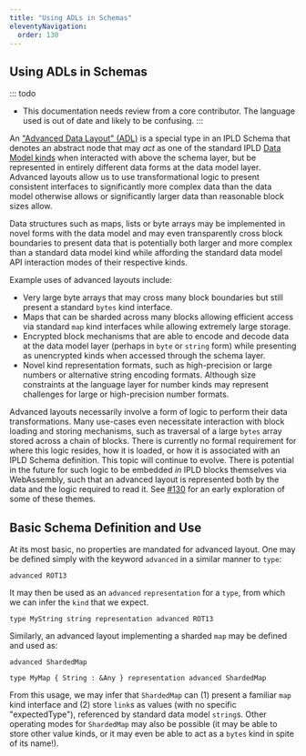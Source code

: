 ```yaml
---
title: "Using ADLs in Schemas"
eleventyNavigation:
  order: 130
---
```


Using ADLs in Schemas
---------------------

::: todo
- This documentation needs review from a core contributor.  The language used is out of date and likely to be confusing.
:::

An ["Advanced Data Layout" (ADL)](/docs/advanced-data-layouts/) is a special type in an IPLD Schema that denotes an abstract node
that may _act_ as one of the standard IPLD [Data Model kinds](/docs/data-model/kinds/) when interacted with above the schema layer,
but be represented in entirely different data forms at the data model layer.
Advanced layouts allow us to use transformational logic to present consistent interfaces to significantly more complex data than the data model otherwise allows or significantly larger data than reasonable block sizes allow.

Data structures such as maps, lists or byte arrays may be implemented in novel forms with the data model and may even transparently cross block boundaries to present data that is potentially both larger and more complex than a standard data model kind while affording the standard data model API interaction modes of their respective kinds.

Example uses of advanced layouts include:

* Very large byte arrays that may cross many block boundaries but still present a standard `bytes` kind interface.
* Maps that can be sharded across many blocks allowing efficient access via standard `map` kind interfaces while allowing extremely large storage.
* Encrypted block mechanisms that are able to encode and decode data at the data model layer (perhaps in `byte` or `string` form) while presenting as unencrypted kinds when accessed through the schema layer.
* Novel kind representation formats, such as high-precision or large numbers or alternative string encoding formats. Although size constraints at the language layer for number kinds may represent challenges for large or high-precision number formats.

Advanced layouts necessarily involve a form of logic to perform their data transformations. Many use-cases even necessitate interaction with block loading and storing mechanisms, such as traversal of a large `bytes` array stored across a chain of blocks. There is currently no formal requirement for where this logic resides, how it is loaded, or how it is associated with an IPLD Schema definition. This topic will continue to evolve. There is potential in the future for such logic to be embedded _in_ IPLD blocks themselves via WebAssembly, such that an advanced layout is represented both by the data and the logic required to read it. See [#130](https://github.com/ipld/specs/issues/130) for an early exploration of some of these themes.

## Basic Schema Definition and Use

At its most basic, no properties are mandated for advanced layout. One may be defined simply with the keyword `advanced` in a similar manner to `type`:

```ipldsch
advanced ROT13
```

It may then be used as an `advanced` `representation` for a `type`, from which we can infer the `kind` that we expect.

```ipldsch
type MyString string representation advanced ROT13
```

Similarly, an advanced layout implementing a sharded `map` may be defined and used as:

```ipldsch
advanced ShardedMap

type MyMap { String : &Any } representation advanced ShardedMap
```

From this usage, we may infer that `ShardedMap` can (1) present a familiar `map` kind interface and (2) store `link`s as values (with no specific "expectedType"), referenced by standard data model `string`s. Other operating modes for `ShardedMap` may also be possible (it may be able to store other value kinds, or it may even be able to act as a `bytes` kind in spite of its name!).
